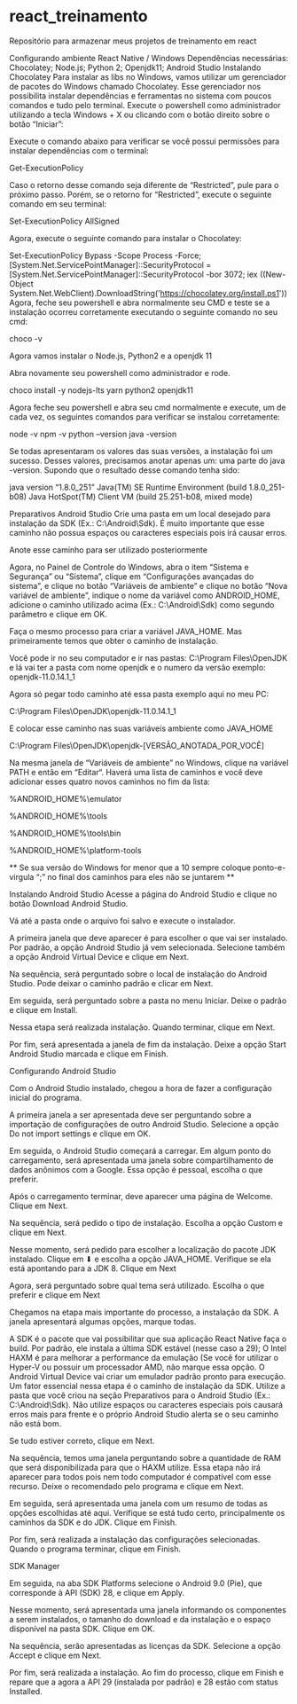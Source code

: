 # react_treinamento
Repositório para armazenar meus projetos de treinamento em react



Configurando ambiente React Native / Windows
Dependências necessárias:
Chocolatey;
Node.js;
Python 2;
Openjdk11;
Android Studio
Instalando Chocolatey
Para instalar as libs no Windows, vamos utilizar um gerenciador de pacotes do Windows chamado Chocolatey. Esse gerenciador nos possibilita instalar dependências e ferramentas no sistema com poucos comandos e tudo pelo terminal. Execute o powershell como administrador utilizando a tecla Windows + X ou clicando com o botão direito sobre o botão “Iniciar”:


Execute o comando abaixo para verificar se você possui permissões para instalar dependências com o terminal:

Get-ExecutionPolicy

Caso o retorno desse comando seja diferente de “Restricted”, pule para o próximo passo. Porém, se o retorno for “Restricted”, execute o seguinte comando em seu terminal:

Set-ExecutionPolicy AllSigned

Agora, execute o seguinte comando para instalar o Chocolatey:

Set-ExecutionPolicy Bypass -Scope Process -Force; [System.Net.ServicePointManager]::SecurityProtocol = [System.Net.ServicePointManager]::SecurityProtocol -bor 3072; iex ((New-Object System.Net.WebClient).DownloadString('https://chocolatey.org/install.ps1'))
Agora, feche seu powershell e abra normalmente seu CMD e teste se a instalação ocorreu corretamente executando o seguinte comando no seu cmd:

choco -v

Agora vamos instalar o Node.js,  Python2 e a openjdk 11

Abra novamente seu powershell como administrador e rode.

choco install -y nodejs-lts yarn python2 openjdk11

Agora feche seu powershell e abra seu cmd normalmente e execute, um de cada vez, os seguintes comandos para verificar se instalou corretamente:

node -v
npm -v
python –version
java -version

Se todas apresentaram os valores das suas versões, a instalação foi um sucesso. Desses valores, precisamos anotar apenas um: uma parte do java -version. Supondo que o resultado desse comando tenha sido:

java version “1.8.0_251”
Java(TM) SE Runtime Environment (build 1.8.0_251-b08)
Java HotSpot(TM) Client VM (build 25.251-b08, mixed mode)

 

Preparativos Android Studio
Crie uma pasta em um local desejado para instalação da SDK (Ex.: C:\Android\Sdk). É muito importante que esse caminho não possua espaços ou caracteres especiais pois irá causar erros.

Anote esse caminho para ser utilizado posteriormente

Agora, no Painel de Controle do Windows, abra o item “Sistema e Segurança” ou “Sistema”, clique em “Configurações avançadas do sistema”, e clique no botão “Variáveis de ambiente” e clique no botão “Nova variável de ambiente”, indique o nome da variável como ANDROID_HOME, adicione o caminho utilizado acima (Ex.: C:\Android\Sdk) como segundo parâmetro e clique em OK.

 


Faça o mesmo processo para criar a variável JAVA_HOME. Mas primeiramente temos que obter o caminho de instalação.

Você pode ir no seu computador e ir nas pastas: C:\Program Files\OpenJDK e lá vai ter a pasta com nome openjdk e o numero da versão exemplo: openjdk-11.0.14.1_1

Agora só pegar todo caminho até essa pasta exemplo aqui no meu PC: 

C:\Program Files\OpenJDK\openjdk-11.0.14.1_1

E colocar esse caminho nas suas variáveis ambiente como JAVA_HOME

C:\Program Files\OpenJDK\openjdk-[VERSÃO_ANOTADA_POR_VOCÊ]

Na mesma janela de “Variáveis de ambiente” no Windows, clique na variável PATH e então em “Editar“. Haverá uma lista de caminhos e você deve adicionar esses quatro novos caminhos no fim da lista:

%ANDROID_HOME%\emulator

%ANDROID_HOME%\tools

%ANDROID_HOME%\tools\bin

%ANDROID_HOME%\platform-tools

** Se sua versão do Windows for menor que a 10 sempre coloque ponto-e-virgula “;” no final dos caminhos para eles não se juntarem **


Instalando Android Studio
Acesse a página do Android Studio e clique no botão Download Android Studio.

Vá até a pasta onde o arquivo foi salvo e execute o instalador.

A primeira janela que deve aparecer é para escolher o que vai ser instalado. Por padrão, a opção Android Studio já vem selecionada. Selecione também a opção Android Virtual Device e clique em Next.

Na sequência, será perguntado sobre o local de instalação do Android Studio. Pode deixar o caminho padrão e clicar em Next.

Em seguida, será perguntado sobre a pasta no menu Iniciar. Deixe o padrão e clique em Install.

Nessa etapa será realizada instalação. Quando terminar, clique em Next.

Por fim, será apresentada a janela de fim da instalação. Deixe a opção Start Android Studio marcada e clique em Finish.

 

Configurando Android Studio
 
Com o Android Studio instalado, chegou a hora de fazer a configuração inicial do programa.

A primeira janela a ser apresentada deve ser perguntando sobre a importação de configurações de outro Android Studio. Selecione a opção Do not import settings e clique em OK.

Em seguida, o Android Studio começará a carregar. Em algum ponto do carregamento, será apresentada uma janela sobre compartilhamento de dados anônimos com a Google. Essa opção é pessoal, escolha o que preferir.

Após o carregamento terminar, deve aparecer uma página de Welcome. Clique em Next.

Na sequência, será pedido o tipo de instalação. Escolha a opção Custom e clique em Next.

Nesse momento, será pedido para escolher a localização do pacote JDK instalado. Clique em ⬇ e escolha a opção JAVA_HOME. Verifique se ela está apontando para a JDK 8. Clique em Next


Agora, será perguntado sobre qual tema será utilizado. Escolha o que preferir e clique em Next

Chegamos na etapa mais importante do processo, a instalação da SDK. A janela apresentará algumas opções, marque todas.


A SDK é o pacote que vai possibilitar que sua aplicação React Native faça o build. Por padrão, ele instala a última SDK estável (nesse caso a 29);
O Intel HAXM é para melhorar a performance da emulação (Se você for utilizar o Hyper-V ou possuir um processador AMD, não marque essa opção.
O Android Virtual Device vai criar um emulador padrão pronto para execução.
Um fator essencial nessa etapa é o caminho de instalação da SDK. Utilize a pasta que você criou na seção Preparativos para o Android Studio (Ex.: C:\Android\Sdk). Não utilize espaços ou caracteres especiais pois causará erros mais para frente e o próprio Android Studio alerta se o seu caminho não está bom.

Se tudo estiver correto, clique em Next.

Na sequência, temos uma janela perguntando sobre a quantidade de RAM que será disponibilizada para que o HAXM utilize. Essa etapa não irá aparecer para todos pois nem todo computador é compatível com esse recurso. Deixe o recomendado pelo programa e clique em Next.

Em seguida, será apresentada uma janela com um resumo de todas as opções escolhidas até aqui. Verifique se está tudo certo, principalmente os caminhos da SDK e do JDK. Clique em Finish.

Por fim, será realizada a instalação das configurações selecionadas. Quando o programa terminar, clique em Finish.

SDK Manager
 

Em seguida, na aba SDK Platforms selecione o Android 9.0 (Pie), que corresponde à API (SDK) 28, e clique em Apply.


Nesse momento, será apresentada uma janela informando os componentes a serem instalados, o tamanho do download e da instalação e o espaço disponível na pasta SDK. Clique em OK.

Na sequência, serão apresentadas as licenças da SDK. Selecione a opção Accept e clique em Next.

Por fim, será realizada a instalação. Ao fim do processo, clique em Finish e repare que a agora a API 29 (instalada por padrão) e 28 estão com status Installed.

